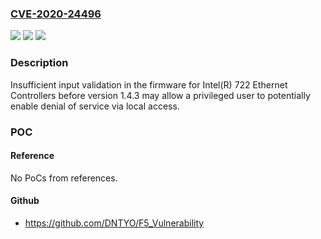 ### [CVE-2020-24496](https://cve.mitre.org/cgi-bin/cvename.cgi?name=CVE-2020-24496)
![](https://img.shields.io/static/v1?label=Product&message=Intel(R)%20722%20Ethernet%20Controllers&color=blue)
![](https://img.shields.io/static/v1?label=Version&message=before%20version%201.4.3%20&color=brightgreen)
![](https://img.shields.io/static/v1?label=Vulnerability&message=denial%20of%20service&color=brightgreen)

### Description

Insufficient input validation in the firmware for Intel(R) 722 Ethernet Controllers before version 1.4.3 may allow a privileged user to potentially enable denial of service via local access.

### POC

#### Reference
No PoCs from references.

#### Github
- https://github.com/DNTYO/F5_Vulnerability

